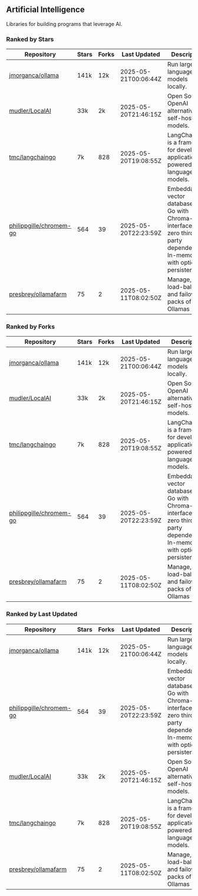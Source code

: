 ## Artificial Intelligence

Libraries for building programs that leverage AI.

### Ranked by Stars

| Repository | Stars | Forks | Last Updated | Description | 
|------------|-------|-------|--------------|-------------|
| [jmorganca/ollama](https://github.com/jmorganca/ollama) | 141k | 12k | 2025-05-21T00:06:44Z |  Run large language models locally. |
| [mudler/LocalAI](https://github.com/mudler/LocalAI) | 33k | 2k | 2025-05-20T21:46:15Z |  Open Source OpenAI alternative, self-host AI models. |
| [tmc/langchaingo](https://github.com/tmc/langchaingo) | 7k | 828 | 2025-05-20T19:08:55Z |  LangChainGo is a framework for developing applications powered by language models. |
| [philippgille/chromem-go](https://github.com/philippgille/chromem-go) | 564 | 39 | 2025-05-20T22:23:59Z |  Embeddable vector database for Go with Chroma-like interface and zero third-party dependencies. In-memory with optional persistence. |
| [presbrey/ollamafarm](https://github.com/presbrey/ollamafarm) | 75 | 2 | 2025-05-11T08:02:50Z |  Manage, load-balance, and failover packs of Ollamas |

### Ranked by Forks

| Repository | Stars | Forks | Last Updated | Description | 
|------------|-------|-------|--------------|-------------|
| [jmorganca/ollama](https://github.com/jmorganca/ollama) | 141k | 12k | 2025-05-21T00:06:44Z |  Run large language models locally. |
| [mudler/LocalAI](https://github.com/mudler/LocalAI) | 33k | 2k | 2025-05-20T21:46:15Z |  Open Source OpenAI alternative, self-host AI models. |
| [tmc/langchaingo](https://github.com/tmc/langchaingo) | 7k | 828 | 2025-05-20T19:08:55Z |  LangChainGo is a framework for developing applications powered by language models. |
| [philippgille/chromem-go](https://github.com/philippgille/chromem-go) | 564 | 39 | 2025-05-20T22:23:59Z |  Embeddable vector database for Go with Chroma-like interface and zero third-party dependencies. In-memory with optional persistence. |
| [presbrey/ollamafarm](https://github.com/presbrey/ollamafarm) | 75 | 2 | 2025-05-11T08:02:50Z |  Manage, load-balance, and failover packs of Ollamas |

### Ranked by Last Updated

| Repository | Stars | Forks | Last Updated | Description | 
|------------|-------|-------|--------------|-------------|
| [jmorganca/ollama](https://github.com/jmorganca/ollama) | 141k | 12k | 2025-05-21T00:06:44Z |  Run large language models locally. |
| [philippgille/chromem-go](https://github.com/philippgille/chromem-go) | 564 | 39 | 2025-05-20T22:23:59Z |  Embeddable vector database for Go with Chroma-like interface and zero third-party dependencies. In-memory with optional persistence. |
| [mudler/LocalAI](https://github.com/mudler/LocalAI) | 33k | 2k | 2025-05-20T21:46:15Z |  Open Source OpenAI alternative, self-host AI models. |
| [tmc/langchaingo](https://github.com/tmc/langchaingo) | 7k | 828 | 2025-05-20T19:08:55Z |  LangChainGo is a framework for developing applications powered by language models. |
| [presbrey/ollamafarm](https://github.com/presbrey/ollamafarm) | 75 | 2 | 2025-05-11T08:02:50Z |  Manage, load-balance, and failover packs of Ollamas |

